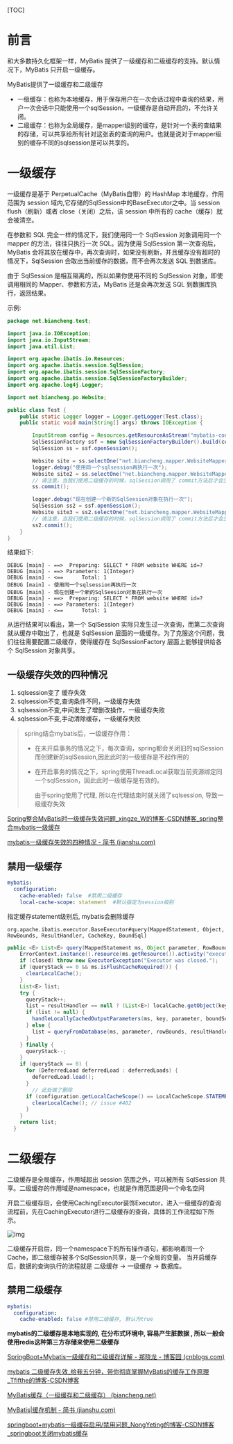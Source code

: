 [TOC]

# 前言

和大多数持久化框架一样，MyBatis 提供了一级缓存和二级缓存的支持。默认情况下，MyBatis 只开启一级缓存。

MyBatis提供了一级缓存和二级缓存

- 一级缓存：也称为本地缓存，用于保存用户在一次会话过程中查询的结果，用户一次会话中只能使用一个sqlSession，一级缓存是自动开启的，不允许关闭。
- 二级缓存：也称为全局缓存，是mapper级别的缓存，是针对一个表的查结果的存储，可以共享给所有针对这张表的查询的用户。也就是说对于mapper级别的缓存不同的sqlsession是可以共享的。

# 一级缓存

一级缓存是基于 PerpetualCache（MyBatis自带）的 HashMap 本地缓存，作用范围为 session 域内,它存储的SqlSession中的BaseExecutor之中。当 session flush（刷新）或者 close（关闭）之后，该 session 中所有的 cache（缓存）就会被清空。

在参数和 SQL 完全一样的情况下，我们使用同一个 SqlSession 对象调用同一个 mapper 的方法，往往只执行一次 SQL。因为使用 SqlSession 第一次查询后，MyBatis 会将其放在缓存中，再次查询时，如果没有刷新，并且缓存没有超时的情况下，SqlSession 会取出当前缓存的数据，而不会再次发送 SQL 到数据库。

由于 SqlSession 是相互隔离的，所以如果你使用不同的 SqlSession 对象，即使调用相同的 Mapper、参数和方法，MyBatis 还是会再次发送 SQL 到数据库执行，返回结果。

示例:

```java
package net.biancheng.test;

import java.io.IOException;
import java.io.InputStream;
import java.util.List;

import org.apache.ibatis.io.Resources;
import org.apache.ibatis.session.SqlSession;
import org.apache.ibatis.session.SqlSessionFactory;
import org.apache.ibatis.session.SqlSessionFactoryBuilder;
import org.apache.log4j.Logger;

import net.biancheng.po.Website;

public class Test {
    public static Logger logger = Logger.getLogger(Test.class);
    public static void main(String[] args) throws IOException {

        InputStream config = Resources.getResourceAsStream("mybatis-config.xml"); // 根据配置文件构建
        SqlSessionFactory ssf = new SqlSessionFactoryBuilder().build(config);
        SqlSession ss = ssf.openSession();

        Website site = ss.selectOne("net.biancheng.mapper.WebsiteMapper.selectWebsiteById", 1);
        logger.debug("使用同一个sqlsession再执行一次");
        Website site2 = ss.selectOne("net.biancheng.mapper.WebsiteMapper.selectWebsiteById", 1);
        // 请注意，当我们使用二级缓存的时候，sqlSession调用了 commit方法后才会生效
        ss.commit();

        logger.debug("现在创建一个新的SqlSeesion对象在执行一次");
        SqlSession ss2 = ssf.openSession();
        Website site3 = ss2.selectOne("net.biancheng.mapper.WebsiteMapper.selectWebsiteById", 1);
        // 请注意，当我们使用二级缓存的时候，sqlSession调用了 commit方法后才会生效
        ss2.commit();
    }
}
```

结果如下:

```
DEBUG [main] - ==>  Preparing: SELECT * FROM website WHERE id=?
DEBUG [main] - ==> Parameters: 1(Integer)
DEBUG [main] - <==      Total: 1
DEBUG [main] - 使用同一个sqlsession再执行一次
DEBUG [main] - 现在创建一个新的SqlSeesion对象在执行一次
DEBUG [main] - ==>  Preparing: SELECT * FROM website WHERE id=?
DEBUG [main] - ==> Parameters: 1(Integer)
DEBUG [main] - <==      Total: 1
```

从运行结果可以看出，第一个 SqlSession 实际只发生过一次查询，而第二次查询就从缓存中取出了，也就是 SqlSession 层面的一级缓存。为了克服这个问题，我们往往需要配置二级缓存，使得缓存在 SqlSessionFactory 层面上能够提供给各个 SqlSession 对象共享。

## 一级缓存失效的四种情况

1. sqlsession变了 缓存失效
2. sqlsession不变,查询条件不同，一级缓存失效
3. sqlsession不变,中间发生了增删改操作，一级缓存失败
4. sqlsession不变,手动清除缓存，一级缓存失败

> spring结合mybatis后，一级缓存作用：
> 
> - 在未开启事务的情况之下，每次查询，spring都会关闭旧的sqlSession而创建新的sqlSession,因此此时的一级缓存是不起作用的
> 
> - 在开启事务的情况之下，spring使用ThreadLocal获取当前资源绑定同一个sqlSession，因此此时一级缓存是有效的。
> 
>   由于spring使用了代理, 所以在代理结束时就关闭了sqlsession, 导致一级缓存失效

[Spring整合MyBatis时一级缓存失效问题_xingze_W的博客-CSDN博客_spring整合mybatis一级缓存](https://blog.csdn.net/qq_42220174/article/details/102993338)

[mybatis一级缓存失效的四种情况 - 简书 (jianshu.com)](https://www.jianshu.com/p/2521ccc7a7df)

## 禁用一级缓存

```yaml
mybatis:
  configuration:
    cache-enabled: false  #禁用二级缓存
    local-cache-scope: statement  #默认指定为session级别
```

指定缓存statement级别后, mybatis会删除缓存

`org.apache.ibatis.executor.BaseExecutor#query(MappedStatement, Object, RowBounds, ResultHandler, CacheKey, BoundSql)`

```java
public <E> List<E> query(MappedStatement ms, Object parameter, RowBounds rowBounds, ResultHandler resultHandler, CacheKey key, BoundSql boundSql) throws SQLException {
    ErrorContext.instance().resource(ms.getResource()).activity("executing a query").object(ms.getId());
    if (closed) throw new ExecutorException("Executor was closed.");
    if (queryStack == 0 && ms.isFlushCacheRequired()) {
      clearLocalCache();
    }
    List<E> list;
    try {
      queryStack++;
      list = resultHandler == null ? (List<E>) localCache.getObject(key) : null;
      if (list != null) {
        handleLocallyCachedOutputParameters(ms, key, parameter, boundSql);
      } else {
        list = queryFromDatabase(ms, parameter, rowBounds, resultHandler, key, boundSql);
      }
    } finally {
      queryStack--;
    }
    if (queryStack == 0) {
      for (DeferredLoad deferredLoad : deferredLoads) {
        deferredLoad.load();
      }
        // 此处做了删除
      if (configuration.getLocalCacheScope() == LocalCacheScope.STATEMENT) {
        clearLocalCache(); // issue #482
      }
    }
    return list;
  }
```

# 二级缓存

二级缓存是全局缓存，作用域超出 session 范围之外，可以被所有 SqlSession 共享。二级缓存的作用域是namespace，也就是作用范围是同一个命名空间

开启二级缓存后，会使用CachingExecutor装饰Executor，进入一级缓存的查询流程前，先在CachingExecutor进行二级缓存的查询，具体的工作流程如下所示。

![img](https://upload-images.jianshu.io/upload_images/15083002-cfdb77a351f8fc73.png?imageMogr2/auto-orient/strip|imageView2/2/w/966/format/webp)

二级缓存开启后，同一个namespace下的所有操作语句，都影响着同一个Cache，即二级缓存被多个SqlSession共享，是一个全局的变量。
当开启缓存后，数据的查询执行的流程就是 二级缓存 -> 一级缓存 -> 数据库。

## 禁用二级缓存

```yaml
mybatis:
  configuration:
    cache-enabled: false #禁用二级缓存, 默认为true
```

**mybatis的二级缓存是本地实现的, 在分布式环境中, 容易产生脏数据 , 所以一般会使用redis这种第三方存储来使用二级缓存**

[SpringBoot+Mybatis一级缓存和二级缓存详解 - 郑晓龙 - 博客园 (cnblogs.com)](https://www.cnblogs.com/zhengxl5566/p/11868656.html)

[mybatis 二级缓存失效_给我五分钟，带你彻底掌握MyBatis的缓存工作原理_Tfifthe的博客-CSDN博客](https://blog.csdn.net/weixin_28689507/article/details/112337488)

[MyBatis缓存（一级缓存和二级缓存） (biancheng.net)](http://c.biancheng.net/mybatis/cache.html)

[MyBatis|缓存机制 - 简书 (jianshu.com)](https://www.jianshu.com/p/b4522c9212fb)

[springboot+mybatis一级缓存启用/禁用问题_NongYeting的博客-CSDN博客_springboot关闭mybatis缓存](https://blog.csdn.net/NongYeting/article/details/106408985)